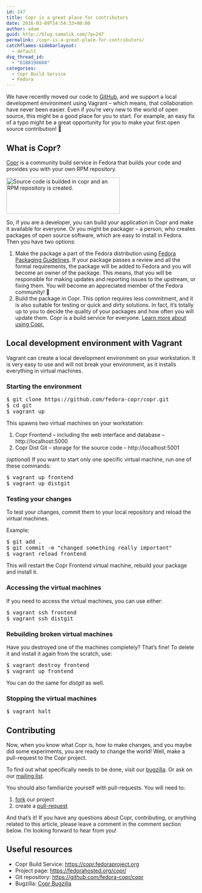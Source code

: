 ```yaml
---
id: 247
title: Copr is a great place for contributors
date: 2016-03-09T14:54:33+00:00
author: adam
guid: http://blog.samalik.com/?p=247
permalink: /copr-is-a-great-place-for-contributors/
catchflames-sidebarlayout:
  - default
dsq_thread_id:
  - "6188198688"
categories:
  - Copr Build Service
  - Fedora
---
```

We have recently moved our code to <a href="https://github.com/fedora-copr/copr" target="_blank">GitHub</a>, and we support a local development environment using Vagrant &#8211; which means, that collaboration have never been easier. Even if you&#8217;re very new to the world of open source, this might be a good place for you to start. For example, an easy fix of a typo might be a great opportunity for you to make your first open source contribution! 🙂

## What is Copr?

<a href="https://copr.fedoraproject.org/" target="_blank">Copr</a> is a community build service in Fedora that builds your code and provides you with your own RPM repository.

[<img class=" wp-image-249 size-medium alignnone" src="https://blog-shaman.rhcloud.com/wp-content/uploads/2016/03/copr-workflow-300x96.png" alt="Source code is builded in copr and an RPM repository is created." width="300" height="96" />](https://blog-shaman.rhcloud.com/wp-content/uploads/2016/03/copr-workflow.png)

So, if you are a developer, you can build your application in Copr and make it available for everyone. Or you might be packager &#8211; a person, who creates packages of open source software, which are easy to install in Fedora. Then you have two options:

  1. Make the package a part of the Fedora distribution using <a href="https://fedoraproject.org/wiki/Packaging:Guidelines" target="_blank">Fedora Packaging Guidelines</a>. If your package passes a review and all the formal requirements, the package will be added to Fedora and you will become an owner of the package. This means, that you will be responsible for making updates and reporting issues to the upstream, or fixing them. You will become an appreciated member of the Fedora community! 🙂
  2. Build the package in Copr. This option requires less commitment, and it is also suitable for testing or quick and dirty solutions. In fact, it&#8217;s totally up to you to decide the quality of your packages and how often you will update them. Copr is a build service for everyone. <a href="https://developer.fedoraproject.org/deployment/copr/about.html" target="_blank">Learn more about using Copr.</a>

## Local development environment with Vagrant

Vagrant can create a local development environment on your workstation. It is very easy to use and will not break your environment, as it installs everything in virtual machines.

### Starting the environment

<pre>$ git clone https://github.com/fedora-copr/copr.git
$ cd git
$ vagrant up</pre>

This spawns two virtual machines on your workstation:

  1. Copr Frontend &#8211; including the web interface and database &#8211; http://localhost:5000
  2. Copr Dist Git &#8211; storage for the source code &#8211; http://localhost:5001

_(optional)_ If you want to start only one specific virtual machine, run one of these commands:

<pre>$ vagrant up frontend
$ vagrant up distgit</pre>

### Testing your changes

To test your changes, commit them to your local repository and reload the virtual machines.

Example:

<pre>$ git add .
$ git commit -m "changed something really important"
$ vagrant reload frontend</pre>

This will restart the Copr Frontend virtual machine, rebuild your package and install it.

### Accessing the virtual machines

If you need to access the virtual machines, you can use either:

<pre>$ vagrant ssh frontend
$ vagrant ssh distgit</pre>

### Rebuilding broken virtual machines

Have you destroyed one of the machines completely? That&#8217;s fine! To delete it and install it again from the scratch, use:

<pre>$ vagrant destroy frontend
$ vagrant up frontend</pre>

You can do the same for _distgit_ as well.

### Stopping the virtual machines

<pre>$ vagrant halt</pre>

## Contributing

Now, when you know what Copr is, how to make changes, and you maybe did some experiments, you are ready to change the world! Well, make a pull-request to the Copr project.

To find out what specifically needs to be done, visit our <a href="https://bugzilla.redhat.com/buglist.cgi?bug_status=NEW&bug_status=ASSIGNED&bug_status=POST&bug_status=MODIFIED&bug_status=ON_DEV&bug_status=ON_QA&bug_status=VERIFIED&bug_status=RELEASE_PENDING&classification=Community&list_id=4754450&product=Copr&query_format=advanced" target="_blank">bugzilla</a>. Or ask on our <a href="https://lists.fedorahosted.org/admin/lists/copr-devel.lists.fedorahosted.org/" target="_blank">mailing list</a>.

You should also familiarize yourself with pull-requests. You will need to:

  1. <a href="https://help.github.com/articles/fork-a-repo/" target="_blank">fork</a> our project
  2. create a <a href="https://help.github.com/articles/using-pull-requests/" target="_blank">pull-request</a>

And that&#8217;s it! If you have any questions about Copr, contributing, or anything related to this article, please leave a comment in the comment section below. I&#8217;m looking forward to hear from you!

## Useful resources

  * Copr Build Service: <https://copr.fedoraproject.org>
  * Project page: <https://fedorahosted.org/copr/>
  * Git repository: <https://github.com/fedora-copr/copr>
  * Bugzilla: [Copr Bugzilla](https://bugzilla.redhat.com/buglist.cgi?bug_status=NEW&bug_status=ASSIGNED&bug_status=POST&bug_status=MODIFIED&bug_status=ON_DEV&bug_status=ON_QA&bug_status=VERIFIED&bug_status=RELEASE_PENDING&classification=Community&list_id=4754450&product=Copr&query_format=advanced)
